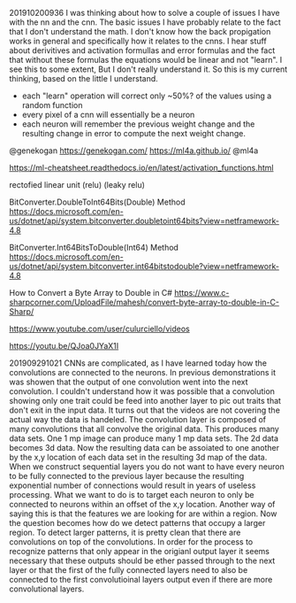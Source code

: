 ﻿

201910200936
I was thinking about how to solve a couple of issues I have with the nn and the cnn. The basic issues I have
probably relate to the fact that I don't understand the math. I don't know how the back propigation works in 
general and specifically how it relates to the cnns. I hear stuff about derivitives and activation formullas 
and error formulas and the fact that without these formulas the equations would be linear and not "learn". I 
see this to some extent, But I don't really understand it. So this is my current thinking, based on the little 
I understand. 
 - each "learn" operation will correct only ~50%? of the values using a random function
 - every pixel of a cnn will essentially be a neuron
 - each neuron will remember the previous weight change and the resulting change in error to compute the next 
 weight change.


@genekogan
https://genekogan.com/
https://ml4a.github.io/
@ml4a


https://ml-cheatsheet.readthedocs.io/en/latest/activation_functions.html

rectofied linear unit (relu) (leaky relu)

BitConverter.DoubleToInt64Bits(Double) Method
https://docs.microsoft.com/en-us/dotnet/api/system.bitconverter.doubletoint64bits?view=netframework-4.8

BitConverter.Int64BitsToDouble(Int64) Method
https://docs.microsoft.com/en-us/dotnet/api/system.bitconverter.int64bitstodouble?view=netframework-4.8

How to Convert a Byte Array to Double in C#
https://www.c-sharpcorner.com/UploadFile/mahesh/convert-byte-array-to-double-in-C-Sharp/

https://www.youtube.com/user/culurciello/videos

https://youtu.be/QJoa0JYaX1I


201909291021
CNNs are complicated, as I have learned today how the convolutions are connected to the neurons. In previous 
demonstrations it was showen that the output of one convolution went into the next convolution. I couldn't 
understand how it was possible that a convolution showing only one trait could be feed into another layer to pic
out traits that don't exit in the input data. It turns out that the videos are not covering the actual way the data
is handeled. The convolution layer is composed of many convolutions that all convolve the original data. This 
produces many data sets. One 1 mp image can produce many 1 mp data sets. The 2d data becomes 3d data. Now the 
resulting data can be assoiated to one another by the x,y location of each data set in the resulting 3d map of 
the data. When we construct sequential layers you do not want to have every neuron to be fully connected to the 
previous layer because the resulting exponential number of connections would result in years of useless processing. 
What we want to do is to target each neuron to only be connected to neurons within an offset of the x,y location. 
Another way of saying this is that the features we are looking for are within a region. Now the question becomes 
how do we detect patterns that occupy a larger region. To detect larger patterns, it is pretty clean that there are 
convolutions on top of the convolutions. In order for the process to recognize patterns that only appear in the 
origianl output layer it seems necessary that these outputs should be ether passed through to the next layer or 
that the first of the fully connected layers need to also be connected to the first convolutioinal layers output even 
if there are more convolutional layers. 

